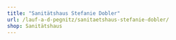 ```yaml
---
title: "Sanitätshaus Stefanie Dobler"
url: /lauf-a-d-pegnitz/sanitaetshaus-stefanie-dobler/
shop: Sanitätshaus
---
```

